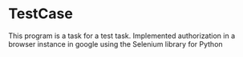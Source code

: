 # TestCase
This program is a task for a test task. Implemented authorization in a browser instance in google using the Selenium library for Python
